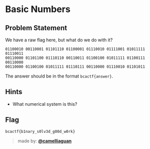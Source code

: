 # __Basic Numbers__ #
## Problem Statement
We have a raw flag here, but what do we do with it?

```
01100010 00110001 01101110 01100001 01110010 01111001 01011111 01110011
00110000 01101100 01110110 00110011 01100100 01011111 01100111 00110000
00110000 01100100 01011111 01110111 00110000 01110010 01101011
```

The answer should be in the format `bcactf{answer}`.

## Hints
* What numerical system is this?

## Flag
`bcactf{b1nary_s0lv3d_g00d_w0rk}`

> made by: [**@camelliaguan**](https://github.com/camelliaguan)
